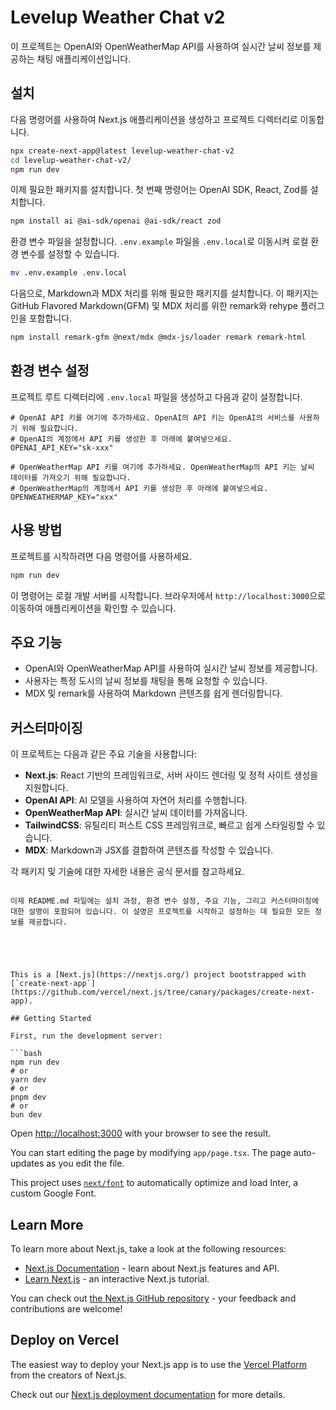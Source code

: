 # Levelup Weather Chat v2

이 프로젝트는 OpenAI와 OpenWeatherMap API를 사용하여 실시간 날씨 정보를 제공하는 채팅 애플리케이션입니다.

## 설치

다음 명령어를 사용하여 Next.js 애플리케이션을 생성하고 프로젝트 디렉터리로 이동합니다.

```bash
npx create-next-app@latest levelup-weather-chat-v2
cd levelup-weather-chat-v2/
npm run dev
```

이제 필요한 패키지를 설치합니다. 첫 번째 명령어는 OpenAI SDK, React, Zod를 설치합니다.

```bash
npm install ai @ai-sdk/openai @ai-sdk/react zod
```

환경 변수 파일을 설정합니다. `.env.example` 파일을 `.env.local`로 이동시켜 로컬 환경 변수를 설정할 수 있습니다.

```bash
mv .env.example .env.local
```

다음으로, Markdown과 MDX 처리를 위해 필요한 패키지를 설치합니다. 이 패키지는 GitHub Flavored Markdown(GFM) 및 MDX 처리를 위한 remark와 rehype 플러그인을 포함합니다.

```bash
npm install remark-gfm @next/mdx @mdx-js/loader remark remark-html
```

## 환경 변수 설정

프로젝트 루트 디렉터리에 `.env.local` 파일을 생성하고 다음과 같이 설정합니다.

```env
# OpenAI API 키를 여기에 추가하세요. OpenAI의 API 키는 OpenAI의 서비스를 사용하기 위해 필요합니다.
# OpenAI의 계정에서 API 키를 생성한 후 아래에 붙여넣으세요.
OPENAI_API_KEY="sk-xxx"

# OpenWeatherMap API 키를 여기에 추가하세요. OpenWeatherMap의 API 키는 날씨 데이터를 가져오기 위해 필요합니다.
# OpenWeatherMap의 계정에서 API 키를 생성한 후 아래에 붙여넣으세요.
OPENWEATHERMAP_KEY="xxx"
```

## 사용 방법

프로젝트를 시작하려면 다음 명령어를 사용하세요.

```bash
npm run dev
```

이 명령어는 로컬 개발 서버를 시작합니다. 브라우저에서 `http://localhost:3000`으로 이동하여 애플리케이션을 확인할 수 있습니다.

## 주요 기능

- OpenAI와 OpenWeatherMap API를 사용하여 실시간 날씨 정보를 제공합니다.
- 사용자는 특정 도시의 날씨 정보를 채팅을 통해 요청할 수 있습니다.
- MDX 및 remark를 사용하여 Markdown 콘텐츠를 쉽게 렌더링합니다.

## 커스터마이징

이 프로젝트는 다음과 같은 주요 기술을 사용합니다:

- **Next.js**: React 기반의 프레임워크로, 서버 사이드 렌더링 및 정적 사이트 생성을 지원합니다.
- **OpenAI API**: AI 모델을 사용하여 자연어 처리를 수행합니다.
- **OpenWeatherMap API**: 실시간 날씨 데이터를 가져옵니다.
- **TailwindCSS**: 유틸리티 퍼스트 CSS 프레임워크로, 빠르고 쉽게 스타일링할 수 있습니다.
- **MDX**: Markdown과 JSX를 결합하여 콘텐츠를 작성할 수 있습니다.

각 패키지 및 기술에 대한 자세한 내용은 공식 문서를 참고하세요.
```

이제 README.md 파일에는 설치 과정, 환경 변수 설정, 주요 기능, 그리고 커스터마이징에 대한 설명이 포함되어 있습니다. 이 설명은 프로젝트를 시작하고 설정하는 데 필요한 모든 정보를 제공합니다.





This is a [Next.js](https://nextjs.org/) project bootstrapped with [`create-next-app`](https://github.com/vercel/next.js/tree/canary/packages/create-next-app).

## Getting Started

First, run the development server:

```bash
npm run dev
# or
yarn dev
# or
pnpm dev
# or
bun dev
```

Open [http://localhost:3000](http://localhost:3000) with your browser to see the result.

You can start editing the page by modifying `app/page.tsx`. The page auto-updates as you edit the file.

This project uses [`next/font`](https://nextjs.org/docs/basic-features/font-optimization) to automatically optimize and load Inter, a custom Google Font.

## Learn More

To learn more about Next.js, take a look at the following resources:

- [Next.js Documentation](https://nextjs.org/docs) - learn about Next.js features and API.
- [Learn Next.js](https://nextjs.org/learn) - an interactive Next.js tutorial.

You can check out [the Next.js GitHub repository](https://github.com/vercel/next.js/) - your feedback and contributions are welcome!

## Deploy on Vercel

The easiest way to deploy your Next.js app is to use the [Vercel Platform](https://vercel.com/new?utm_medium=default-template&filter=next.js&utm_source=create-next-app&utm_campaign=create-next-app-readme) from the creators of Next.js.

Check out our [Next.js deployment documentation](https://nextjs.org/docs/deployment) for more details.

